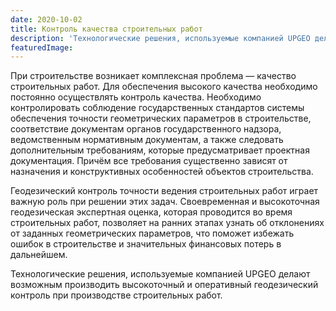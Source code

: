 ```yaml
---
date: 2020-10-02
title: Контроль качества строительных работ
description: 'Технологические решения, используемые компанией UPGEO делают возможным производить высокоточный и оперативный геодезический контроль при производстве строительных работ.'
featuredImage:
---
```


При строительстве возникает комплексная проблема — качество строительных работ. Для обеспечения высокого качества необходимо постоянно осуществлять контроль качества. Необходимо контролировать соблюдение государственных стандартов системы обеспечения точности геометрических параметров в строительстве, соответствие документам органов государственного надзора, ведомственным нормативным документам, а также следовать дополнительным требованиям, которые предусматривает проектная документация. Причём все требования существенно зависят от назначения и конструктивных особенностей объектов строительства.

Геодезический контроль точности ведения строительных работ играет важную роль при решении этих задач. Своевременная и высокоточная геодезическая экспертная оценка, которая проводится во время строительных работ, позволяет на ранних этапах узнать об отклонениях от заданных геометрических параметров, что поможет избежать ошибок в строительстве и значительных финансовых потерь в дальнейшем.

Технологические решения, используемые компанией UPGEO делают возможным производить высокоточный и оперативный геодезический контроль при производстве строительных работ.
